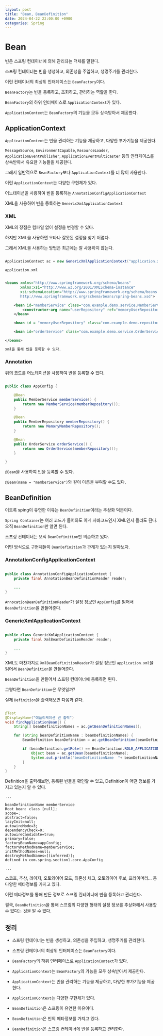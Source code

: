 ```yaml
---
layout: post
title: "Bean, BeanDefinition"
date: 2024-04-22 22:00:00 +0900
categories: Spring
---
```


# Bean

빈은 스프링 컨테이너에 의해 관리되는 객체를 말한다.

스프링 컨테이너는 빈을 생성하고, 의존성을 주입하고, 생명주기를 관리한다.

이런 컨테이너의 최상위 인터페이스는 `BeanFactory`이다.

`BeanFactory`는 빈을 등록하고, 조회하고, 관리하는 역할을 한다.

`BeanFactory`의 하위 인터페이스로 `ApplicationContext`가 있다.

`ApplicationContext`는 `BeanFactory`의 기능을 모두 상속받아서 제공한다.

## ApplicationContext

`ApplicationContext`는 빈을 관리하는 기능을 제공하고, 다양한 부가기능을 제공한다.

`MessageSource`, `EnvironmentCapable`, `ResourceLoader`, `ApplicationEventPublisher`, `ApplicationEventMulticaster` 등의 인터페이스를 상속받아서 유요한 기능들을 제공한다.

그래서 일반적으로 `BeanFactory`보다 `ApplicationContext`를 더 많이 사용한다.

이런 `ApplicationContext`는 다양한 구현체가 있다.

어노테이션을 사용하여 빈을 등록하는 `AnnotationConfigApplicationContext`

XML을 사용하여 빈을 등록하는 `GenericXmlApplicationContext`

### XML

XML의 장점은 컴파일 없이 설정을 변경할 수 있다.

하지만 XML을 사용하면 오타나 잘못된 설정을 찾기 어렵다.

그래서 XML을 사용하는 방법은 최근에는 잘 사용하지 않는다.

```java

ApplicationContext ac = new GenericXmlApplicationContext("application.xml");

```

`application.xml`

```xml

<beans xmlns="http://www.springframework.org/schema/beans"
       xmlns:xsi="http://www.w3.org/2001/XMLSchema-instance"
       xsi:schemaLocation="http://www.springframework.org/schema/beans
       http://www.springframework.org/schema/beans/spring-beans.xsd">

    <bean id="memberService" class="com.example.demo.service.MemberService">
        <constructor-arg name="userRepository" ref="memoryUserRepository"/>
    </bean>

    <bean id = "memoryUserRepository" class="com.example.demo.repository.MemoryUserRepository"/>

    <bean id="orderService" class="com.example.demo.service.OrderService"/>

</beans>

xml을 통해 빈을 등록할 수 있다.

```

### Annotation

위의 코드를 어노테이션을 사용하여 빈을 등록할 수 있다.

```java

public class AppConfig {

    @Bean
    public MemberService memberService() {
        return new MemberService(memberRepository());
    }

    @Bean
    public MemberRepository memberRepository() {
        return new MemoryMemberRepository();
    }

    @Bean
    public OrderService orderService() {
        return new OrderService(memberRepository());
    }

}

```

`@Bean`을 사용하여 빈을 등록할 수 있다.

`@Bean(name = "memberService")`와 같이 이름을 부여할 수도 있다.

## BeanDefinition

이토록 sping이 유연한 이유는 `BeanDefinition`이라는 추상화 덕분이다.

`Spring Container`는 여러 코드가 들어와도 이게 자바코드인지 XML인지 몰라도 된다. 오직 `BeanDefinition`만 알면 된다.

스프링 컨테이너는 오직 `BeanDefinition`만 의존하고 있다.

어떤 방식으로 구현체들이 `BeanDefinition`과 관계가 있는지 알아보자.

### AnnotationConfigApplicationContext

```java

public class AnnotationConfigApplicationContext {
    private final AnnotationBeanDefinitionReader reader;

    ...
}

```

`AnnocationBeanDefinitionReader`가 설정 정보인 `AppConfig`를 읽어서 `BeanDefinition`을 만들어준다.

### GenericXmlApplicationContext

```java

public class GenericXmlApplicationContext {
    private final XmlBeanDefinitionReader reader;

    ...
}
```

XML도 마찬가지로 `XmlBeanDefinitionReader`가 설정 정보인 `application.xml`을 읽어서 `BeanDefinition`을 만들어준다.

`BeanDefinition`을 만들어서 스프링 컨테이너에 등록하면 된다.

그렇다면 `BeanDefinition`은 무엇일까?

실제 `Definition`을 출력해보면 다음과 같다.

```java

@Test
@DisplayName("애플리케이션 빈 출력")
void findApplicationBean() {
    String[] beanDefinitionNames = ac.getBeanDefinitionNames();

    for (String beanDefinitionName : beanDefinitionNames) {
        BeanDefinition beanDefinition = ac.getBeanDefinition(beanDefinitionName);

        if (beanDefinition.getRole() == BeanDefinition.ROLE_APPLICATION) {
            Object bean = ac.getBean(beanDefinitionName);
            System.out.println("beanDefinitionName  "+ beanDefinitionName  +" bean = " + beanDefinitio );
        }
    }
}
```

Definition을 출력해보면, 등록된 빈들을 확인할 수 있고, Definition이 어떤 정보를 가지고 있는지 알 수 있다.

```
...

beanDefinitionName memberService
Root bean: class [null];
scope=;
abstract=false;
lazyInit=null;
autowireMode=3;
dependencyCheck=0;
autowireCandidate=true;
primary=false;
factoryBeanName=appConfig;
factoryMethodName=memberService;
initMethodNames=null;
destroyMethodNames=[(inferred)];
defined in com.spring.section1.core.AppConfig

...
```

스코프, 추상, 레이지, 오토와이어 모드, 의존성 체크, 오토와이어 후보, 프라이머리... 등 다양한 메타정보를 가지고 있다.

이런 메타정보를 통해 만든 정보로 스프링 컨테이너에 빈을 등록하고 관리한다.

결국, `BeanDefinition`을 통해 스프링의 다양한 형태의 설정 정보를 추상화해서 사용할 수 있다는 것을 알 수 있다.

## 정리

- 스프링 컨테이너는 빈을 생성하고, 의존성을 주입하고, 생명주기를 관리한다.

- 스프링 컨테이너의 최상위 인터페이스는 `BeanFactory`이다.

- `BeanFactory`의 하위 인터페이스로 `ApplicationContext`가 있다.

- `ApplicationContext`는 `BeanFactory`의 기능을 모두 상속받아서 제공한다.

- `ApplicationContext`는 빈을 관리하는 기능을 제공하고, 다양한 부가기능을 제공한다.

- `ApplicationContext`는 다양한 구현체가 있다.

- `BeanDefinition`은 스프링이 유연한 이유이다.

- `BeanDefinition`은 빈의 메타정보를 가지고 있다.

- `BeanDefinition`은 스프링 컨테이너에 빈을 등록하고 관리한다.
